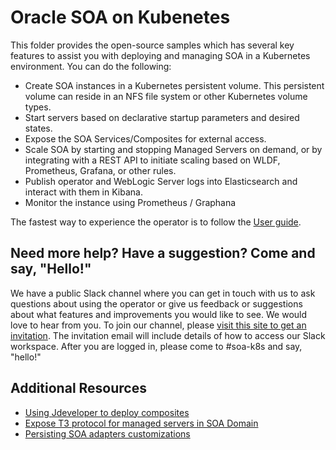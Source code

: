 # Oracle SOA on Kubenetes
This folder provides the open-source samples which has several key features to assist you with deploying and managing SOA in a Kubernetes
environment. You can do the following:

* Create SOA instances in a Kubernetes persistent volume. This persistent volume can reside in an NFS file system or other Kubernetes volume types.
* Start servers based on declarative startup parameters and desired states.
* Expose the SOA Services/Composites for external access.
* Scale SOA by starting and stopping Managed Servers on demand, or by integrating with a REST API to initiate scaling based on WLDF, Prometheus, Grafana, or other rules.
* Publish operator and WebLogic Server logs into Elasticsearch and interact with them in Kibana.
* Monitor the instance using Prometheus / Graphana

The fastest way to experience the operator is to follow the [User guide](/docs-source/userguide/managing-fmw-domains/soa-suite/_index.md).

## Need more help? Have a suggestion? Come and say, "Hello!"
We have a public Slack channel where you can get in touch with us to ask questions about using the operator or give us feedback or suggestions about
what features and improvements you would like to see. We would love to hear from you. To join our channel, please [visit this site to get an invitation](https://weblogic-slack-inviter.herokuapp.com/). The 
invitation email will include details of how to access our Slack workspace. After you are logged in, please come to #soa-k8s and say, "hello!"

## Additional Resources
* [Using Jdeveloper to deploy composites](docs-source/supportJDEV.md)
* [Expose T3 protocol for managed servers in SOA Domain](docs-source/enablingT3.md) 
* [Persisting SOA adapters customizations](docs-source/Persisting-SOA-adapters-customizations.md)


